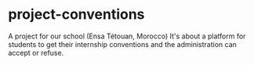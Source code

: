 # project-conventions
A project for our school (Ensa Tétouan, Morocco)
It's about a platform for students to get their internship conventions and the administration can accept or refuse.

